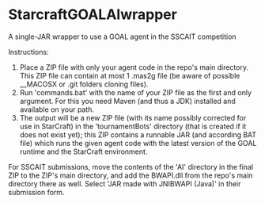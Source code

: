 # StarcraftGOALAIwrapper
A single-JAR wrapper to use a GOAL agent in the SSCAIT competition

Instructions:
1) Place a ZIP file with only your agent code in the repo's main directory. This ZIP file can contain at most 1 .mas2g file (be aware of possible __MACOSX or .git folders cloning files).
2) Run 'commands.bat' with the name of your ZIP file as the first and only argument. For this you need Maven (and thus a JDK) installed and available on your path.
3) The output will be a new ZIP file (with its name possibly corrected for use in StarCraft) in the 'tournamentBots' directory (that is created if it does not exist yet); this ZIP contains a runnable JAR (and according BAT file) which runs the given agent code with the latest version of the GOAL runtime and the StarCraft environment.

For SSCAIT submissions, move the contents of the 'AI' directory in the final ZIP to the ZIP's main directory, and add the BWAPI.dll from the repo's main directory there as well. Select 'JAR made with JNIBWAPI (Java)' in their submission form.
